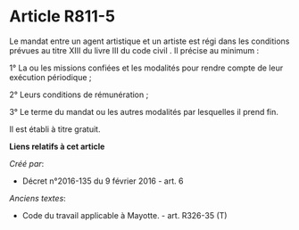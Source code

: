 # Article R811-5

Le mandat entre un agent artistique et un artiste est régi dans les conditions prévues au titre XIII du livre III du code
civil . Il précise au minimum : 

1° La ou les missions confiées et les modalités pour rendre compte de leur exécution périodique ; 

2° Leurs conditions de rémunération ; 

3° Le terme du mandat ou les autres modalités par lesquelles il prend fin. 

Il est établi à titre gratuit.

**Liens relatifs à cet article**

_Créé par_:

  - Décret n°2016-135 du 9 février 2016 - art. 6

_Anciens textes_:

  - Code du travail applicable à Mayotte. - art. R326-35 (T)
